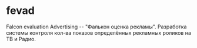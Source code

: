 # fevad
Falcon evaluation Advertising -- "Фалькон оценка рекламы". Разработка системы контроля кол-ва показов определённых рекламных роликов на ТВ и Радио.
